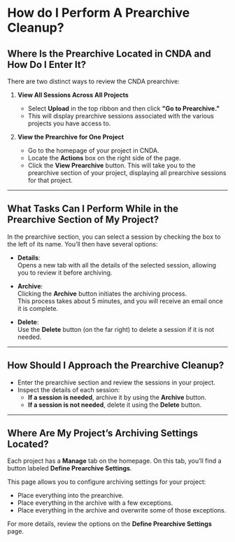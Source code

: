 # How do I Perform A Prearchive Cleanup?

## Where Is the Prearchive Located in CNDA and How Do I Enter It?

There are two distinct ways to review the CNDA prearchive:

1. **View All Sessions Across All Projects**  
   - Select **Upload** in the top ribbon and then click **"Go to Prearchive."**
   - This will display prearchive sessions associated with the various projects you have access to.

2. **View the Prearchive for One Project**  
   - Go to the homepage of your project in CNDA.  
   - Locate the **Actions** box on the right side of the page.  
   - Click the **View Prearchive** button. This will take you to the prearchive section of your project, displaying all prearchive sessions for that project.

---

## What Tasks Can I Perform While in the Prearchive Section of My Project?

In the prearchive section, you can select a session by checking the box to the left of its name. You’ll then have several options:

- **Details**:  
  Opens a new tab with all the details of the selected session, allowing you to review it before archiving.

- **Archive**:  
  Clicking the **Archive** button initiates the archiving process.  
  This process takes about 5 minutes, and you will receive an email once it is complete.

- **Delete**:  
  Use the **Delete** button (on the far right) to delete a session if it is not needed.

---

## How Should I Approach the Prearchive Cleanup?

- Enter the prearchive section and review the sessions in your project.  
- Inspect the details of each session:  
  - **If a session is needed**, archive it by using the **Archive** button.  
  - **If a session is not needed**, delete it using the **Delete** button.

---

## Where Are My Project’s Archiving Settings Located?

Each project has a **Manage** tab on the homepage. On this tab, you’ll find a button labeled **Define Prearchive Settings**.  

This page allows you to configure archiving settings for your project:  
- Place everything into the prearchive.  
- Place everything in the archive with a few exceptions.  
- Place everything in the archive and overwrite some of those exceptions.  

For more details, review the options on the **Define Prearchive Settings** page.
